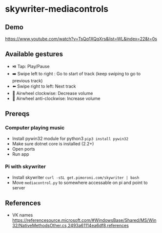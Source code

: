 # skywriter-mediacontrols

## Demo
https://www.youtube.com/watch?v=TsQq1XQqXrs&list=WL&index=22&t=0s

## Available gestures
- ⏯️ Tap: Play/Pause
- ➡️ Swipe left to right : Go to start of track (keep swiping to go to previous track)
- ⬅️ Swipe right to left: Next track
- 🔄 Airwheel clockwise: Decrease volume
- 🔄 Airwheel anti-clockwise: Increase volume


## Prereqs
### Computer playing music
- Install pywin32 module for python3 `pip3 install pywin32`
- Make sure dotnet core is installed (2.2+)
- Open ports
- Run app

### Pi with skywriter
- Install skywriter `curl -sSL get.pimoroni.com/skywriter | bash`
- Move `mediacontrol.py` to somewhere accessable on pi and point to server

## References
- VK names https://referencesource.microsoft.com/#WindowsBase/Shared/MS/Win32/NativeMethodsOther.cs,2493a61114ea6df8,references
